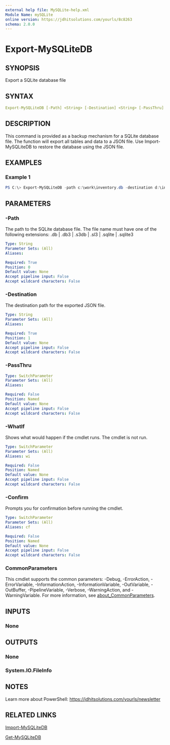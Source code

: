 ```yaml
---
external help file: MySQLite-help.xml
Module Name: mySQLite
online version: https://jdhitsolutions.com/yourls/8c8263
schema: 2.0.0
---
```


# Export-MySQLiteDB

## SYNOPSIS

Export a SQLite database file

## SYNTAX

```yaml
Export-MySQLiteDB [-Path] <String> [-Destination] <String> [-PassThru] [-WhatIf] [-Confirm] [<CommonParameters>]
```

## DESCRIPTION

This command is provided as a backup mechanism for a SQLite database file. The function will export all tables and data to a JSON file. Use Import-MySQLiteDB to restore the database using the JSON file.

## EXAMPLES

### Example 1

```powershell
PS C:\> Export-MySQLiteDB -path c:\work\inventory.db -destination d:\inventory.json
```

## PARAMETERS

### -Path

The path to the SQLite database file. The file name must have one of the following extensions: .db | .db3 | .s3db | .sl3 | .sqlite | .sqlite3

```yaml
Type: String
Parameter Sets: (All)
Aliases:

Required: True
Position: 0
Default value: None
Accept pipeline input: False
Accept wildcard characters: False
```

### -Destination

The destination path for the exported JSON file.

```yaml
Type: String
Parameter Sets: (All)
Aliases:

Required: True
Position: 1
Default value: None
Accept pipeline input: False
Accept wildcard characters: False
```

### -PassThru

```yaml
Type: SwitchParameter
Parameter Sets: (All)
Aliases:

Required: False
Position: Named
Default value: None
Accept pipeline input: False
Accept wildcard characters: False
```

### -WhatIf

Shows what would happen if the cmdlet runs.
The cmdlet is not run.

```yaml
Type: SwitchParameter
Parameter Sets: (All)
Aliases: wi

Required: False
Position: Named
Default value: None
Accept pipeline input: False
Accept wildcard characters: False
```

### -Confirm

Prompts you for confirmation before running the cmdlet.

```yaml
Type: SwitchParameter
Parameter Sets: (All)
Aliases: cf

Required: False
Position: Named
Default value: None
Accept pipeline input: False
Accept wildcard characters: False
```

### CommonParameters

This cmdlet supports the common parameters: -Debug, -ErrorAction, -ErrorVariable, -InformationAction, -InformationVariable, -OutVariable, -OutBuffer, -PipelineVariable, -Verbose, -WarningAction, and -WarningVariable. For more information, see [about_CommonParameters](http://go.microsoft.com/fwlink/?LinkID=113216).

## INPUTS

### None

## OUTPUTS

### None

### System.IO.FileInfo

## NOTES

Learn more about PowerShell: https://jdhitsolutions.com/yourls/newsletter

## RELATED LINKS

[Import-MySQLiteDB](Import-MySQLiteDB.md)

[Get-MySQLiteDB](Get-MySQLiteDB.md)
